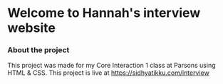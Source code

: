 # Welcome to Hannah's interview website

### About the project

This project was made for my Core Interaction 1 class at Parsons using HTML & CSS. This project is live at https://sidhyatikku.com/interview
